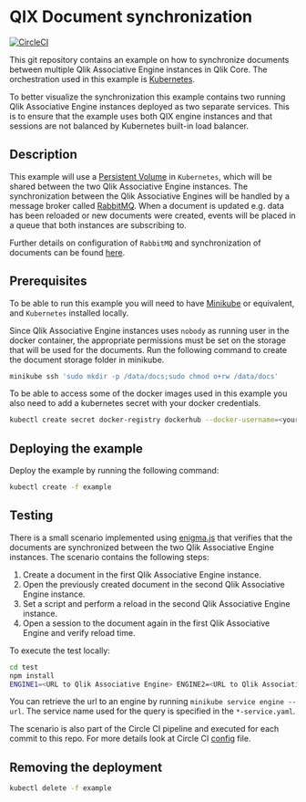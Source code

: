# QIX Document synchronization

[![CircleCI](https://circleci.com/gh/qlik-ea/core-document-synchronization.svg?style=shield&circle-token=d09752ea3fc4bbc05a5682db1b713e93e59f2638)](https://circleci.com/gh/qlik-ea/core-document-synchronization)

This git repository contains an example on how to synchronize documents between multiple Qlik Associative Engine instances in Qlik Core.
The orchestration used in this example is [Kubernetes]( https://kubernetes.io/).

To better visualize the synchronization this example contains two running Qlik Associative Engine instances deployed as two separate services.
This is to ensure that the example uses both QIX engine instances and that sessions are not balanced by Kubernetes built-in load balancer.

## Description

This example will use a [Persistent Volume](https://kubernetes.io/docs/concepts/storage/persistent-volumes/) in `Kubernetes`,
which will be shared between the two Qlik Associative Engine instances. The synchronization between the Qlik Associative Engines will be handled by a message
broker called [RabbitMQ](https://www.rabbitmq.com/). When a document is updated e.g. data has been reloaded or new documents were created,
events will be placed in a queue that both instances are subscribing to.

Further details on configuration of `RabbitMQ` and synchronization of documents can be found [here](https://ca.qliktive.com/docs/master/docs/services/qix-engine/doc-synchronization/).

## Prerequisites

To be able to run this example you will need to have [Minikube](https://github.com/kubernetes/minikube) or equivalent, and `Kubernetes` installed locally.

Since Qlik Associative Engine instances uses `nobody` as running user in the docker container,
the appropriate permissions must be set on the storage that will be used for the documents.
Run the following command to create the document storage folder in minikube.

```sh
minikube ssh 'sudo mkdir -p /data/docs;sudo chmod o+rw /data/docs'
```

To be able to access some of the docker images used in this example you also need to add a kubernetes secret with your docker credentials.

```sh
kubectl create secret docker-registry dockerhub --docker-username=<your-name> --docker-password=<your-password> --docker-email=<your-email>
```

## Deploying the example

Deploy the example by running the following command:

```sh
kubectl create -f example
```

## Testing

There is a small scenario implemented using [enigma.js](https://github.com/qlik-oss/enigma.js/) that verifies that the documents are
synchronized between the two Qlik Associative Engine instances. The scenario contains the following steps:

1. Create a document in the first Qlik Associative Engine instance.
1. Open the previously created document in the second Qlik Associative Engine instance.
1. Set a script and perform a reload in the second Qlik Associative Engine instance.
1. Open a session to the document again in the first Qlik Associative Engine and verify reload time.

To execute the test locally:

```sh
cd test
npm install
ENGINE1=<URL to Qlik Associative Engine> ENGINE2=<URL to Qlik Associative Engine> npm run test
```

You can retrieve the url to an engine by running `minikube service engine --url`. The service name used for the query is specified in the `*-service.yaml`.

The scenario is also part of the Circle CI pipeline and executed for each commit to this repo. For more details look at Circle CI [config](./.circleci/config.yml) file.

## Removing the deployment

```sh
kubectl delete -f example
```
